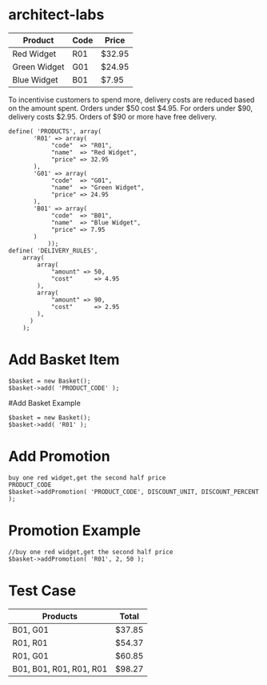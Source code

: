 # architect-labs
<table>
<thead>
<tr>
<th>Product</th>
<th>Code</th>
<th>Price</th>
</tr>
</thead>
<tbody>
<tr>
<td>Red Widget</td>
<td>R01</td>
<td>$32.95</td>
</tr>
<tr>
<td>Green Widget</td>
<td>G01</td>
<td>$24.95</td>
</tr>
<tr>
<td>Blue Widget</td>
<td>B01</td>
<td>$7.95</td>
</tr>
</tbody>
</table>
To incentivise customers to spend more, delivery costs are reduced based on the amount 
spent. Orders under $50 cost $4.95. For orders under $90, delivery costs $2.95. Orders of 
$90 or more have free delivery.

    define( 'PRODUCTS', array(
    	   'R01' => array(
    	   	    "code"  => "R01",
    	   	    "name"  => "Red Widget",
    	   	    "price" => 32.95
    	   ),
    	   'G01' => array(
    	   	    "code"  => "G01",
    	   	    "name"  => "Green Widget",
    	   	    "price" => 24.95
    	   ),
    	   'B01' => array(
    	        "code"  => "B01",
    	        "name"  => "Blue Widget",
    	        "price" => 7.95
    	   )
               ));
    define( 'DELIVERY_RULES', 
        array(
            array(
          	    "amount" => 50,
          	    "cost"      => 4.95
            ),
            array(
          	    "amount" => 90,
          	    "cost"      => 2.95
            ),
          ) 
        );
        
# Add Basket Item

    $basket = new Basket();
    $basket->add( 'PRODUCT_CODE' );
    
#Add Basket Example

    $basket = new Basket();
    $basket->add( 'R01' );
    
# Add Promotion 
    buy one red widget,get the second half price  
    PRODUCT_CODE
    $basket->addPromotion( 'PRODUCT_CODE', DISCOUNT_UNIT, DISCOUNT_PERCENT );

# Promotion Example    
    //buy one red widget,get the second half price
    $basket->addPromotion( 'R01', 2, 50 );
   
# Test Case
<table>
<thead>
<tr>
<th>Products</th>
<th>Total</th>
</tr>
</thead>
<tbody>
<tr>
<td>B01, G01</td>
<td>$37.85</td>
</tr>
<tr>
<td>R01, R01</td>
<td>$54.37</td>
</tr>
<tr>
<td>R01, G01</td>
<td>$60.85</td>
</tr>
<tr>
<td>B01, B01, R01, R01, R01</td>
<td>$98.27</td>
</tr>
</tbody>
</table>